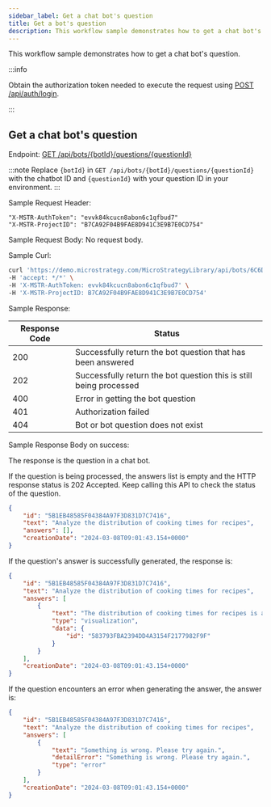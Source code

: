 ```yaml
---
sidebar_label: Get a chat bot's question
title: Get a bot's question
description: This workflow sample demonstrates how to get a chat bot's question.
---
```


<Available since="MicroStrategy ONE (March 2024)" />

This workflow sample demonstrates how to get a chat bot's question.

:::info

Obtain the authorization token needed to execute the request using [POST /api/auth/login](https://demo.microstrategy.com/MicroStrategyLibrary/api-docs/index.html#/Authentication/postLogin).

:::

## Get a chat bot's question

Endpoint: [GET /api/bots/\{botId}/questions/\{questionId}](https://demo.microstrategy.com/MicroStrategyLibrary/api-docs/index.html#/AI%20Chatbot/queryMessage)

:::note
Replace `{botId}` in `GET /api/bots/{botId}/questions/{questionId}` with the chatbot ID and `{questionId}` with your question ID in your environment.
:::

Sample Request Header:

```http
"X-MSTR-AuthToken": "evvk84kcucn8abon6c1qfbud7"
"X-MSTR-ProjectID": "B7CA92F04B9FAE8D941C3E9B7E0CD754"
```

Sample Request Body:
No request body.

Sample Curl:

```bash
curl 'https://demo.microstrategy.com/MicroStrategyLibrary/api/bots/6C6D314E4C881C01BFD79084DD5B2D42/questions/5B1EB48585F04384A97F3D831D7C7416' \
-H 'accept: */*' \
-H 'X-MSTR-AuthToken: evvk84kcucn8abon6c1qfbud7' \
-H 'X-MSTR-ProjectID: B7CA92F04B9FAE8D941C3E9B7E0CD754'
```

Sample Response:

| Response Code | Status                                      |
| ------------- | ------------------------------------------- |
| 200           | Successfully return the bot question that has been answered          |
| 202           | Successfully return the bot question this is still being processed   |
| 400           | Error in getting the bot question           |
| 401           | Authorization failed                        |
| 404           | Bot or bot question does not exist          |

Sample Response Body on success:

The response is the question in a chat bot.

If the question is being processed, the answers list is empty and the HTTP response status is 202 Accepted. Keep calling this API to check the status of the question.

```json
{
    "id": "5B1EB48585F04384A97F3D831D7C7416",
    "text": "Analyze the distribution of cooking times for recipes",
    "answers": [],
    "creationDate": "2024-03-08T09:01:43.154+0000"
}
```

If the question's answer is successfully generated, the response is:

```json
{
    "id": "5B1EB48585F04384A97F3D831D7C7416",
    "text": "Analyze the distribution of cooking times for recipes",
    "answers": [
        {
            "text": "The distribution of cooking times for recipes is as follows:\n- The shortest cooking time is -1 minute.\n- The majority of recipes have cooking times ranging from 2 to 60 minutes.\n- There are a few recipes with longer cooking times, such as 75, 90, 120, and 720 minutes.\n- The exact distribution of cooking times can be seen in the visualization result.",
            "type": "visualization",
            "data": {
                "id": "583793FBA2394DD4A3154F2177982F9F"
            }
        }
    ],
    "creationDate": "2024-03-08T09:01:43.154+0000"
}
```

If the question encounters an error when generating the answer, the answer is:

```json
{
    "id": "5B1EB48585F04384A97F3D831D7C7416",
    "text": "Analyze the distribution of cooking times for recipes",
    "answers": [
        {
            "text": "Something is wrong. Please try again.",
            "detailError": "Something is wrong. Please try again.",
            "type": "error"
        }
    ],
    "creationDate": "2024-03-08T09:01:43.154+0000"
}
```
